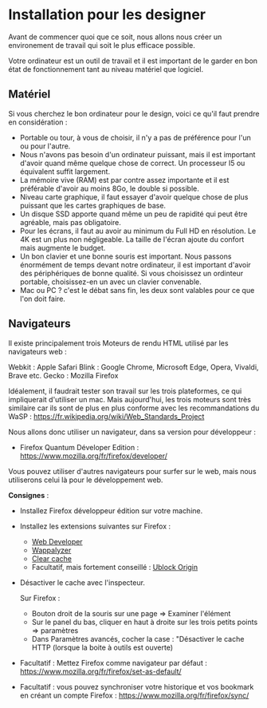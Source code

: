 # Installation pour les designer

Avant de commencer quoi que ce soit, nous allons nous créer un environement de travail qui soit le plus efficace possible.

Votre ordinateur est un outil de travail et il est important de le garder en bon état de fonctionnement tant au niveau matériel que logiciel.

## Matériel

Si vous cherchez le bon ordinateur pour le design, voici ce qu'il faut prendre en considération :

- Portable ou tour, à vous de choisir, il n'y a pas de préférence pour l'un ou pour l'autre.
- Nous n'avons pas besoin d'un ordinateur puissant, mais il est important d'avoir quand même quelque chose de correct. Un processeur I5 ou équivalent suffit largement.
- La mémoire vive (RAM) est par contre assez importante et il est préférable d'avoir au moins 8Go, le double si possible.
- Niveau carte graphique, il faut essayer d'avoir quelque chose de plus puissant que les cartes graphiques de base.
- Un disque SSD apporte quand même un peu de rapidité qui peut être agréable, mais pas obligatoire.
- Pour les écrans, il faut au avoir au minimum du Full HD en résolution. Le 4K est un plus non négligeable. La taille de l'écran ajoute du confort mais augmente le budget.
- Un bon clavier et une bonne souris est important. Nous passons énormément de temps devant notre ordinateur, il est important d'avoir des périphériques de bonne qualité. Si vous choisissez un ordinteur portable, choisissez-en un avec un clavier convenable.
- Mac ou PC ? c'est le débat sans fin, les deux sont valables pour ce que l'on doit faire.

## Navigateurs

Il existe principalement trois Moteurs de rendu HTML utilisé par les navigateurs web :

Webkit : Apple Safari
Blink : Google Chrome, Microsoft Edge, Opera, Vivaldi, Brave etc.
Gecko : Mozilla Firefox

Idéalement, il faudrait tester son travail sur les trois plateformes, ce qui impliquerait d'utiliser un mac.
Mais aujourd'hui, les trois moteurs sont très similaire car ils sont de plus en plus conforme avec les recommandations du WaSP : <https://fr.wikipedia.org/wiki/Web_Standards_Project>

Nous allons donc utiliser un navigateur, dans sa version pour développeur :

- Firefox Quantum Déveloper Edition : <https://www.mozilla.org/fr/firefox/developer/>

Vous pouvez utiliser d'autres navigateurs pour surfer sur le web, mais nous utiliserons celui là pour le développement web.

**Consignes** :

- Installez Firefox développeur édition sur votre machine.

- Installez les extensions suivantes sur Firefox :

  - [Web Developer](https://addons.mozilla.org/fr/firefox/addon/web-developer/)
  - [Wappalyzer](https://addons.mozilla.org/fr/firefox/addon/wappalyzer/)
  - [Clear cache](https://addons.mozilla.org/fr/firefox/addon/clearcache/)
  - Facultatif, mais fortement conseillé : [Ublock Origin](https://addons.mozilla.org/fr/firefox/addon/ublock-origin/)

- Désactiver le cache avec l'inspecteur.

  Sur Firefox :

  - Bouton droit de la souris sur une page => Examiner l'élément
  - Sur le panel du bas, cliquer en haut à droite sur les trois petits points => paramètres
  - Dans Paramètres avancés, cocher la case : "Désactiver le cache HTTP (lorsque la boite à outils est ouverte)

- Facultatif : Mettez Firefox comme navigateur par défaut : <https://www.mozilla.org/fr/firefox/set-as-default/>

- Facultatif : vous pouvez synchroniser votre historique et vos bookmark en créant un compte Firefox : <https://www.mozilla.org/fr/firefox/sync/>

